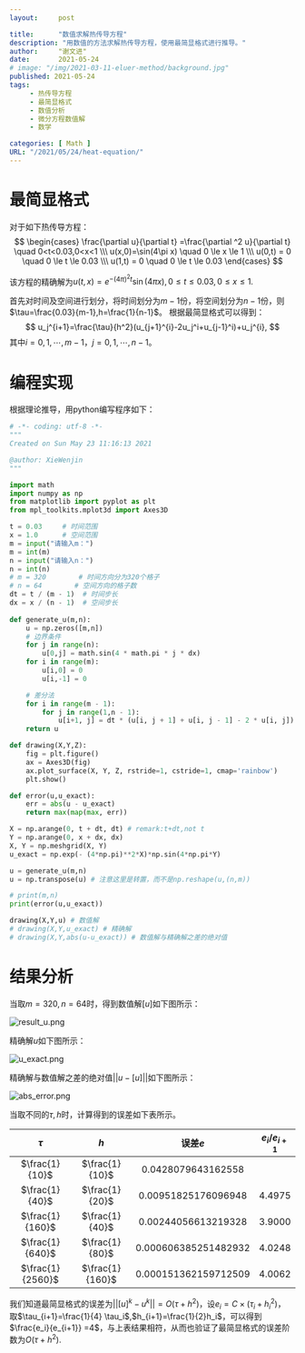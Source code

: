 ```yaml
---
layout:     post

title:      "数值求解热传导方程"
description: "用数值的方法求解热传导方程，使用最简显格式进行推导。"
author:     "谢文进"
date:       2021-05-24
# image: "/img/2021-03-11-eluer-method/background.jpg"
published: 2021-05-24 
tags:
     - 热传导方程
     - 最简显格式
     - 数值分析
     - 微分方程数值解
     - 数学

categories: [ Math ]
URL: "/2021/05/24/heat-equation/"
---
```


# 最简显格式
对于如下热传导方程：
$$
    \begin{cases}
        \frac{\partial u}{\partial t} =\frac{\partial ^2 u}{\partial t}  \quad 0<t<0.03,0<x<1 \\\
        u(x,0)=\sin(4\pi x) \quad 0 \le x \le 1 \\\
        u(0,t)  = 0 \quad  0 \le t \le 0.03 \\\
        u(1,t)  = 0 \quad 0 \le t \le 0.03
    \end{cases}
$$

该方程的精确解为$u(t,x)=e^{-(4\pi)^2t}\sin (4 \pi x),0\le t \le 0.03, 0 \le x \le 1.$

首先对时间及空间进行划分，将时间划分为$m-1$份，将空间划分为$n-1$份，则$\tau=\frac{0.03}{m-1},h=\frac{1}{n-1}$。
根据最简显格式可以得到：
$$
    u_j^{i+1}=\frac{\tau}{h^2}(u_{j+1}^{i}-2u_j^i+u_{j-1}^i)+u_j^{i},
$$
其中$i=0,1,\cdots,m-1$，$j=0,1,\cdots,n-1$。<!--more-->

# 编程实现
根据理论推导，用python编写程序如下：

```python
# -*- coding: utf-8 -*-
"""
Created on Sun May 23 11:16:13 2021

@author: XieWenjin
"""

import math
import numpy as np
from matplotlib import pyplot as plt
from mpl_toolkits.mplot3d import Axes3D

t = 0.03     # 时间范围
x = 1.0      # 空间范围
m = input("请输入m：")
m = int(m)
n = input("请输入n：")
n = int(n)
# m = 320        # 时间方向分为320个格子
# n = 64        # 空间方向的格子数
dt = t / (m - 1)  # 时间步长
dx = x / (n - 1)  # 空间步长
 
def generate_u(m,n):
    u = np.zeros([m,n])
    # 边界条件
    for j in range(n):
        u[0,j] = math.sin(4 * math.pi * j * dx)
    for i in range(m):
        u[i,0] = 0
        u[i,-1] = 0

    # 差分法
    for i in range(m - 1):
        for j in range(1,n - 1):
            u[i+1, j] = dt * (u[i, j + 1] + u[i, j - 1] - 2 * u[i, j]) / dx ** 2 + u[i, j]
    return u

def drawing(X,Y,Z):
    fig = plt.figure()
    ax = Axes3D(fig)
    ax.plot_surface(X, Y, Z, rstride=1, cstride=1, cmap='rainbow')
    plt.show()

def error(u,u_exact):
    err = abs(u - u_exact)
    return max(map(max, err))

X = np.arange(0, t + dt, dt) # remark:t+dt,not t
Y = np.arange(0, x + dx, dx)
X, Y = np.meshgrid(X, Y)
u_exact = np.exp(- (4*np.pi)**2*X)*np.sin(4*np.pi*Y)

u = generate_u(m,n)
u = np.transpose(u) # 注意这里是转置，而不是np.reshape(u,(n,m))

# print(m,n)
print(error(u,u_exact))

drawing(X,Y,u) # 数值解
# drawing(X,Y,u_exact) # 精确解
# drawing(X,Y,abs(u-u_exact)) # 数值解与精确解之差的绝对值
```

# 结果分析
当取$m=320,n=64$时，得到数值解$[u]$如下图所示：

![result_u.png](https://i.loli.net/2021/05/24/cMGvKnF4tpaeXAZ.png)

精确解$u$如下图所示：

![u_exact.png](https://i.loli.net/2021/05/24/eRQjX5DIwOpZyu2.png)

精确解与数值解之差的绝对值$||u-[u]||$如下图所示：

![abs_error.png](https://i.loli.net/2021/05/24/8jHizxdguJyIaNS.png)

当取不同的$\tau,h$时，计算得到的误差如下表所示。

|  $\tau$ | $h$| 误差$e$| $e_i/e_{i+1}$|
|:--: |:--: |:--:|:--:|
|$\frac{1}{10}$ | $\frac{1}{10}$ |0.0428079643162558|  |
|$\frac{1}{40}$ | $\frac{1}{20}$ | 0.00951825176096948 | 4.4975|
|$\frac{1}{160}$ | $\frac{1}{40}$ | 0.00244056613219328 | 3.9000|
|$\frac{1}{640}$ | $\frac{1}{80}$ | 0.000606385251482932 | 4.0248|
|$\frac{1}{2560}$ | $\frac{1}{160}$ | 0.000151362159712509 | 4.0062|

我们知道最简显格式的误差为$||[u]^k-u^k||=O(\tau + h^2)$，设$e_i=C \times (\tau_i + h_i^2)$，
取$\tau_{i+1}=\frac{1}{4} \tau_i$,$h_{i+1}=\frac{1}{2}h_i$，可以得到$\frac{e_i}{e_{i+1}}
=4$，与上表结果相符，从而也验证了最简显格式的误差阶数为$O(\tau + h^2)$.

